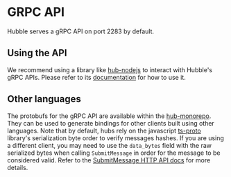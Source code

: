 # GRPC API

Hubble serves a gRPC API on port 2283 by default.

## Using the API

We recommend using a library
like [hub-nodejs](https://github.com/farcasterxyz/hub-monorepo/tree/main/packages/hub-nodejs) to interact with Hubble's
gRPC APIs. Please refer
to its [documentation](https://github.com/farcasterxyz/hub-monorepo/tree/main/packages/hub-nodejs/docs) for how to use
it.

## Other languages

The protobufs for the gRPC API are available within
the [hub-monorepo](https://github.com/farcasterxyz/hub-monorepo/tree/main/protobufs). They can be used to generate
bindings for other clients built using other languages. Note that by default, hubs rely on the
javascript [ts-proto](https://www.npmjs.com/package/ts-proto) library's serialization byte order to verify messages
hashes. If you are using a different client, you may need to use the `data_bytes` field with the raw serialized bytes
when calling `SubmitMessage` in order for the message to be considered valid. Refer to
the [SubmitMessage HTTP API docs](/reference/hubble/httpapi/message#using-with-rust-go-or-other-programming-languages)
for more details.
